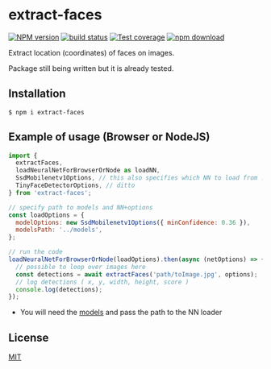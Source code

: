 # extract-faces

[![NPM version][npm-image]][npm-url]
[![build status][ci-image]][ci-url]
[![Test coverage][codecov-image]][codecov-url]
[![npm download][download-image]][download-url]

Extract location (coordinates) of faces on images.

Package still being written but it is already tested.

## Installation

`$ npm i extract-faces`

## Example of usage (Browser or NodeJS)

```js
import {
  extractFaces,
  loadNeuralNetForBrowserOrNode as loadNN,
  SsdMobilenetv1Options, // this also specifies which NN to load from ./models
  TinyFaceDetectorOptions, // ditto
} from 'extract-faces';

// specify path to models and NN+options
const loadOptions = {
  modelOptions: new SsdMobilenetv1Options({ minConfidence: 0.36 }),
  modelsPath: '../models',
};

// run the code
loadNeuralNetForBrowserOrNode(loadOptions).then(async (netOptions) => {
  // possible to loop over images here
  const detections = await extractFaces('path/toImage.jpg', options);
  // log detections ( x, y, width, height, score )
  console.log(detections);
});
```

- You will need the [models](./models) and pass the path to the NN loader

## License

[MIT](./LICENSE)

[npm-image]: https://img.shields.io/npm/v/extract-faces.svg
[npm-url]: https://www.npmjs.com/package/extract-faces
[ci-image]: https://github.com/santimirandarp/extract-faces/workflows/Node.js%20CI/badge.svg?branch=main
[ci-url]: https://github.com/santimirandarp/extract-faces/actions?query=workflow%3A%22Node.js+CI%22
[codecov-image]: https://img.shields.io/codecov/c/github/santimirandarp/extract-faces.svg
[codecov-url]: https://codecov.io/gh/santimirandarp/extract-faces
[download-image]: https://img.shields.io/npm/dm/extract-faces.svg
[download-url]: https://www.npmjs.com/package/extract-faces

